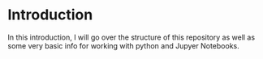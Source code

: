 # Introduction

In this introduction, I will go over the structure of this repository as well as some very basic info for working with python and Jupyer Notebooks.

<!-- ## The structure of this respository

This repository is divided into chapters. Each chapter has a "material.md" and an "exercises.md" file. As the names would suggest, the "material.md" and an "exercises.md"





## Basic Info

markdown

python syntax (indentation)

comments and print

only last line is output unless printed

denoting code and output -->
